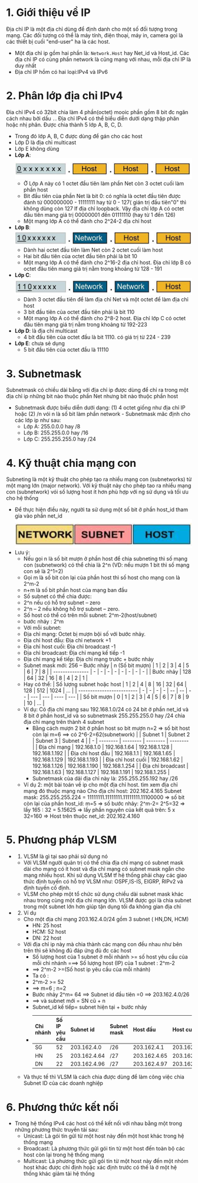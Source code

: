 # 1. Giới thiệu về IP
   Địa chỉ IP là một địa chỉ dùng để định danh cho một số đối tượng trong mạng. Các đối tượng có thể là máy tính, điện thoại, máy in, camera gọi là các thiết bị cuối "end-user" ha là các host.
 - Một địa chỉ ip gồm hai phần là: `Network.Host` hay Net_id và Host_id. Các địa chỉ IP có cùng phần network là cũng mạng với nhau, mỗi địa chỉ IP là duy nhất
 - Địa chỉ IP hồm có hai loại:IPv4 và IPv6
# 2. Phân lớp địa chỉ IPv4
  Đia chỉ IPv4 có 32bit chia làm 4 phần(octet) mooic phần gồm 8 bit đc ngăn cách nhau bởi dấu `.`. Địa chỉ IPv4 có thể biểu diễn dưới dạng thập phân hoặc nhị phân. Được chia thành 5 lớp A, B, C, D.
  - Trong đó lớp A, B, C được dùng để gán cho các host
  - Lớp D là địa chỉ multicast
  - Lớp E không dùng
   - **Lớp A**:
         ![](https://github.com/daitq1998/Linux-basic/blob/master/CCNA/png/l%C6%A1%CC%81p%20A.PNG)
      - Ở Lớp A này có 1 octet đầu tiên làm phần Net còn 3 octet cuối làm phần host
      - Bit đầu tiên của phần Net là bit 0: có nghĩa là octet đầu tiên được đánh từ 000000000 - 11111111 hay từ 0 - 127( gián trị đầu tiên"0" thì không dùng còn 127 lf địa chỉ loopback. Vậy địa chỉ lớp A có octet đầu tiên mang giá trị 00000001 đến 01111110 (hay từ 1 đến 126)
      - Một mạng lớp A có thể đánh cho 2^24-2 địa chỉ host
   - **Lớp B**:
   ![](https://github.com/daitq1998/Linux-basic/blob/master/CCNA/png/l%C6%A1%CC%81p%20B.PNG)
      - Dành hai octet đầu tiên  làm Net còn 2 octet cuối làm host 
      - Hai bit đầu tiên của octet đầu tiên phải là bit 10 
      - Một mạng lớp A có thể đánh cho 2^16-2 địa chỉ host. Địa chỉ lớp B có octet đâu tiên mang giá trị nằm trong khoảng từ 128 - 191 
   - **Lớp C**:
   ![](https://github.com/daitq1998/Linux-basic/blob/master/CCNA/png/L%C6%A1%CC%81p%20C.PNG)
      - Dành 3 octet đầu tiên để làm địa chỉ Net và một octet để làm địa chỉ host
      - 3 bit đầu tiên của octet đầu tiên phải là bit 110
      - Một mạng lớp A có thể đánh cho 2^8-2 host. Địa chỉ lớp C có octet đâu tiên mạng giá trị nằm trong khoảng từ 192-223
   - **Lớp D**: là địa chỉ multicast
      - 4 bít đầu tiên của octet đầu là bit 1110. có giá trị từ 224 - 239
   - **Lớp E**: chưa sẻ dụng
      - 5 bit đầu tiên của octet đầu là 11110
# 3. Subnetmask
   Subnetmask có chiều dài bằng với địa chỉ ip được dùng để chỉ ra trong một địa chỉ ip những bit nào thuộc phần Net nhưng bit nào thuộc phần host 
   - Subnetmask được biểu diễn dưới dạng: (1) 4 octet giống như địa chỉ IP hoặc (2) /n vói n là số bit làm phần network
    - Subnetmask măc định cho các lớp ip như sau:
      - Lớp A: 255.0.0.0 hay /8
      - Lớp B: 255.255.0.0 hay /16
      - Lớp C: 255.255.255.0 hay /24
# 4. Kỹ thuật chia mạng con
   Subneting là một kỹ thuật cho phép tạo ra nhiều mạng con (subnetworks) từ một mạng lớn (major network). Với kỹ thuật này cho phép tao ra nhiều mạng con (subnetwork) vói số lượng host ít hơn phù hợp với ng sử dụng và tối ưu cho hệ thống
   - Để thực hiện điều này, người ta sử dụng một số bit ở phần host_id tham gia vào phần net_id
   ![](https://github.com/daitq1998/Linux-basic/blob/master/CCNA/png/Subneting.PNG)
   - Lưu ý:
     - Nếu gọi n là số bit mượn ở phần host để chia subneting thì số mạng con (subnetwork) có thể chia là 2^n  (VD: nếu mượn 1 bit thì số mạng con sẽ là 2^1=2)
     - Gọi m là số bit còn lại của phần host thì số host cho mạng con là 2^m-2
     - n+m là số bit phần host của mạng ban đầu
     - Số subnet có thể chia được:
      - 2^n nếu có hỗ trợ subnet – zero
      - 2^n – 2 nếu không hỗ trợ subnet – zero.
     - Số host có thể có trên mỗi subnet: 2^m-2(host/subnet)
     - bước nhảy : 2^m
     - Với mỗi subnet:
      - Địa chỉ mạng: Octet bị mượn bội số với bước nhảy.
      - Địa chỉ host đầu: Địa chỉ network +1
      - Địa chỉ host cuối: Địa chỉ broadcast -1
      - Địa chỉ broadcast: Địa chỉ mạng kế tiếp -1
      - Địa chỉ mạng kế tiếp: Địa chỉ mạng trước + bước nhảy
     - Subnet mask mới: 256 – Bước nhảy
       | n (Số bit mượn) | 1 | 2 | 3 | 4 | 5 | 6 | 7 | 8 |
       | --------------- | - | - | - | - | - | - | - | - |
       | Bước nhảy | 128 | 64 | 32 | 16 | 8 | 4 | 2 | 1 |
     - Hay có thể:
       | Số lượng subnet hoặc host | 1 | 2 | 4 | 8 | 16 | 32 | 64 | 128 | 512 | 1024 | ... |
       | ------------------------- | - | - | - | - | -- | -- | -- | --- | --- | ---- | --- |
       | Số bit mượn  | 0 | 1 | 2 | 3 | 4 | 5 | 6 | 7 | 8 | 9 | 10 | ... |
      - Ví dụ: Có địa chỉ mạng sau 192.168.1.0/24 có 24 bit ở phần net_id và 8 bit ở phần host_id và so subnetmask 255.255.255.0 hay /24 chia địa chỉ mạng trên thành 4 subnet
        - Bằng cách mượn 2 bit ở phần host so bit mượn n=2  => số bit host còn lại m=6 ==> có 2^6-2=62(subnetwork)
          |   | Subnet 1 | Subnet 2 | Subnet 3 | Subnet 4 |
          | - | -------- | -------- | -------- | -------- |
          | Địa chỉ mạng | 192.168.1.0 | 192.168.1.64 | 192.168.1.128 | 192.168.1.192 |
          | Địa chỉ host đầu | 192.168.1.1 | 192.168.1.65 | 192.168.1.129 | 192.168.1.193 |
          | Địa chỉ host cuối | 192.168.1.62 | 192.168.1.126 | 192.168.1.190 | 192.168.1.254 |
          | Địa chỉ broadcast | 192.168.1.63 | 192.168.1.127 | 192.168.1.191 | 192.168.1.255 |
        - Subnetmask của dải địa chỉ này là: 255.255.255.192 hay  /26
      - Ví dụ 2: một bài toán về ip cho một địa chỉ host. tìm xem địa chỉ mạng đó thuộc mạng nào
          Cho địa chỉ host: 202.162.4.165
          Subnet mask: 255.255.255.224 = 11111111.11111111.11111111.11100000
           => số bit còn lại của phần host_id: m=5
           => số bước nhảy: 2^m-2= 2^5=32
           => lấy 165 : 32 =  5.15625
           => lấy phần nguyên của kết quả trên: 5 x 32=160
           => Host trên thuộc net_id: 202.162.4.160    
# 5. Phương pháp VLSM
   - 1. VLSM là gì tại sao phải sử dụng nó
       - Với VLSM người quản trị có thể chia địa chỉ mạng có subnet mask dài cho mạng có ít host và địa chỉ mạng có subnet mask ngắn cho mạng nhiều host. Khi sử dụng VLSM tf hệ thống phải chạy các giao thức định tuyến có hỗ trợ VLSM như: OSPF,IS-IS, EIGRP, RIPv2 và định tuyến cố định.
       - VLSM cho phép một tổ chức sử dụng chiều dài subnet mask khác nhau trong cùng một địa chỉ mạng lớn. VLSM được gọi là chia subnet trong một subnet lớn hơn giúp tận dụng tối đa không gian địa chỉ 
   - 2. Ví dụ 
     - Cho một địa chỉ mạng 203.162.4.0/24 gồm 3 subnet ( HN,DN, HCM) 
       - HN: 25 host
       - HCM: 52 host
       - DN: 22 host
     - Với địa chỉ ip này mà chia thành các mạng con đều nhau như bên trên thì sẽ không đủ đáp ứng đủ đc các host
       -  Số lượng host của 1 subnet ở mỗi nhánh >= số host yêu cầu của mỗi chi nhánh ===> Số lượng host (IP) của 1 subnet : 2^m-2
       - ==> 2^m-2 >=(Số host ip yêu cầu của mỗi nhánh)
        - Ta có :
       - 2^m-2 >= 52
       - ==> m=6 ; n=2
        - Bước nhảy 2^m= 64  ==> Subnet id đầu tiên =0 ==>  203.162.4.0/26
        - ==> và subnet mới = SN cũ + n
        - Subnet_id kế tiếp= subnet hiện tại + bước nhảy
        -  | Chi nhánh | Số IP yêu cầu | Subnet id | Subnet mask | Host đầu | Host cuối | Boadcast |
           | --------- | ------------- | --------- | ----------- | -------- | --------- | -------- |
           | SG | 52 | 203.162.4.0 | /26 | 203.162.4.1 | 203.162.4.62 | 203.162.4.63 |
           | HN | 25 | 203.162.4.64 | /27 | 203.162.4.65 | 203.162.4.94 |203.162.4.95 |
           | DN | 22 | 203.162.4.96 | /27 | 203.162.4.97 |203.162.4.126 | 203.162.4.127 |
     -  Và thực tế thì VLSM là cách chia được dùng để làm công việc chia Subnet ID của các doanh nghiệp
# 6. Phương thức kết nối
   - Trong hệ thống IPv4 các host có thể kết nối với nhau bằng một trong những phương thức truyền tải sau:
     - Unicast: Là gói tin gửi từ một host này đến một host khác trong hệ thống mạng 
     - Broadcast: Là phương thức gửi gói tin từ một host đến toàn bộ các host còn lại trong hệ thống mạng
     - Multicast: Là phương thức gửi gói tin từ một host này đến một nhóm host khác được chỉ định hoặc xác định trước có thế là ở một hệ thống khác giảm tải hệ thống 
     

